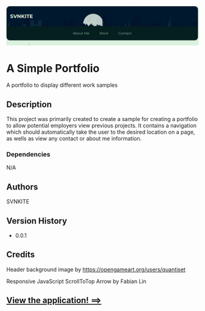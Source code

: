 ![Alt text](./assets/images/sample%20port%20img.png)

# A Simple Portfolio 

A portfolio to display different work samples

## Description

This project was primarily created to create a sample for creating a portfolio to allow potential employers view previous projects. It contains a navigation which should automatically take the user to the desired location on a page, as wells as view any contact or about me information.

### Dependencies

N/A

## Authors

SVNKITE

## Version History
* 0.0.1 

## Credits

Header background image by https://opengameart.org/users/quantiset


Responsive JavaScript ScrollToTop Arrow by Fabian Lin

## [View the application! ==>](https://svnkite.github.io/challenge-2-portfolio)